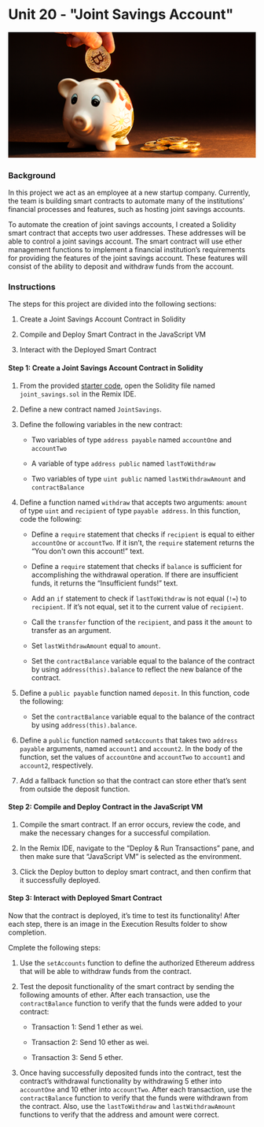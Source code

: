 # Unit 20 - "Joint Savings Account"

![alt=“”](Images/20-5-challenge-image.png)

### Background

In this project we act as an employee at a new startup company. Currently, the team is building smart contracts to automate many of the institutions’ financial processes and features, such as hosting joint savings accounts.

To automate the creation of joint savings accounts, I created a Solidity smart contract that accepts two user addresses. These addresses will be able to control a joint savings account. The smart contract will use ether management functions to implement a financial institution’s requirements for providing the features of the joint savings account. These features will consist of the ability to deposit and withdraw funds from the account.

### Instructions

The steps for this project are divided into the following sections:

1. Create a Joint Savings Account Contract in Solidity

2. Compile and Deploy Smart Contract in the JavaScript VM

3. Interact with the Deployed Smart Contract

#### Step 1: Create a Joint Savings Account Contract in Solidity

1. From the provided [starter code](Starter_Code), open the Solidity file named `joint_savings.sol` in the Remix IDE.

2. Define a new contract named `JointSavings`.

3. Define the following variables in the new contract:

    * Two variables of type `address payable` named `accountOne` and `accountTwo`

    * A variable of type `address public` named `lastToWithdraw`

    * Two variables of type `uint public` named `lastWithdrawAmount` and `contractBalance`


4. Define a function named `withdraw` that accepts two arguments: `amount` of type `uint` and `recipient` of type `payable address`. In this function, code the following:

    * Define a `require` statement that checks if `recipient` is equal to either `accountOne` or `accountTwo`. If it isn’t, the `require` statement returns the “You don't own this account!” text.

    * Define a `require` statement that checks if `balance` is sufficient for accomplishing the withdrawal operation. If there are insufficient funds, it returns the “Insufficient funds!” text.

    * Add an `if` statement to check if `lastToWithdraw` is not equal (`!=`) to `recipient`. If it’s not equal, set it to the current value of `recipient`.

    * Call the `transfer` function of the `recipient`, and pass it the `amount` to transfer as an argument.

    * Set `lastWithdrawAmount` equal to `amount`.

    * Set the `contractBalance` variable equal to the balance of the contract by using `address(this).balance` to reflect the new balance of the contract.


5. Define a `public payable` function named `deposit`. In this function, code the following:

    * Set the `contractBalance` variable equal to the balance of the contract by using `address(this).balance`.

6. Define a `public` function named `setAccounts` that takes two `address payable` arguments, named `account1` and `account2`. In the body of the function, set the values of `accountOne` and `accountTwo` to `account1` and `account2`, respectively.

7. Add a fallback function so that the contract can store ether that’s sent from outside the deposit function.

#### Step 2: Compile and Deploy Contract in the JavaScript VM

1. Compile the smart contract. If an error occurs, review the code, and make the necessary changes for a successful compilation.

2. In the Remix IDE, navigate to the “Deploy & Run Transactions” pane, and then make sure that “JavaScript VM” is selected as the environment.

3. Click the Deploy button to deploy smart contract, and then confirm that it successfully deployed.

#### Step 3: Interact with Deployed Smart Contract

Now that the contract is deployed, it’s time to test its functionality! After each step, there is an image in the Execution Results folder to show completion.

Cmplete the following steps:

1. Use the `setAccounts` function to define the authorized Ethereum address that will be able to withdraw funds from the contract.

2. Test the deposit functionality of the smart contract by sending the following amounts of ether. After each transaction, use the `contractBalance` function to verify that the funds were added to your contract:

    * Transaction 1: Send 1 ether as wei.

    * Transaction 2: Send 10 ether as wei.

    * Transaction 3: Send 5 ether.

3. Once having successfully deposited funds into the contract, test the contract’s withdrawal functionality by withdrawing 5 ether into `accountOne` and 10 ether into `accountTwo`. After each transaction, use the `contractBalance` function to verify that the funds were withdrawn from the contract. Also, use the `lastToWithdraw` and `lastWithdrawAmount` functions to verify that the address and amount were correct.
